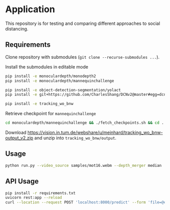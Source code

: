 # Application
This repository is for testing and comparing different approaches to social distancing.

## Requirements

Clone repository with submodules (`git clone --recurse-submodules ...`).

Install the submodules in editable mode
```bash
pip install -e monoculardepth/monodepth2
pip install -e monoculardepth/mannequinchallenge

pip install -e object-detection-segmentation/yolact 
pip install -e git+https://github.com/CharlesShang/DCNv2@master#egg=dcnv2

pip install -e tracking_wo_bnw
```
Retrieve checkpoint for `mannequinchallenge`
```bash
cd monoculardepth/mannequinchallenge && ./fetch_checkpoints.sh && cd ../..
```

Download https://vision.in.tum.de/webshare/u/meinhard/tracking_wo_bnw-output_v2.zip and unzip into `tracking_wo_bnw/output`.

## Usage
```bash
python run.py --video_source samples/mot16.webm --depth_merger median
```

## API Usage
```bash
pip install -r requirements.txt
uvicorn rest:app --reload
curl --location --request POST 'localhost:8000/predict' --form 'file=@example_image.jpg'
```